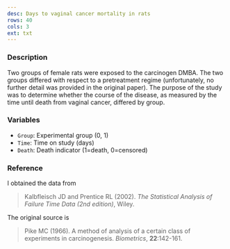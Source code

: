 ```yaml
---
desc: Days to vaginal cancer mortality in rats
rows: 40
cols: 3
ext: txt
---
```


### Description

Two groups of female rats were exposed to the carcinogen DMBA.  The two groups differed with respect to a pretreatment regime (unfortunately, no further detail was provided in the original paper).  The purpose of the study was to determine whether the course of the disease, as measured by the time until death from vaginal cancer, differed by group.

### Variables

* `Group`: Experimental group (0, 1)
* `Time`: Time on study (days)
* `Death`: Death indicator (1=death, 0=censored)

### Reference

I obtained the data from

> Kalbfleisch JD and Prentice RL (2002). *The Statistical Analysis of Failure Time Data (2nd edition)*, Wiley.

The original source is

> Pike MC (1966). A method of analysis of a certain class of experiments in carcinogenesis. *Biometrics*, **22**:142-161.
